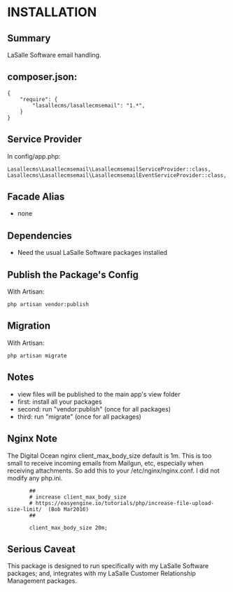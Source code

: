 # INSTALLATION

## Summary 
LaSalle Software email handling.  


## composer.json:

```
{
    "require": {
        "lasallecms/lasallecmsemail": "1.*",
    }
}
```


## Service Provider

In config/app.php:
```
Lasallecms\Lasallecmsemail\LasallecmsemailServiceProvider::class,
Lasallecms\Lasallecmsemail\LasallecmsemailEventServiceProvider::class,
```


## Facade Alias

* none


## Dependencies
* Need the usual LaSalle Software packages installed


## Publish the Package's Config

With Artisan:
```
php artisan vendor:publish
```

## Migration

With Artisan:
```
php artisan migrate
```

## Notes

* view files will be published to the main app's view folder
* first: install all your packages 
* second: run "vendor:publish" (once for all packages) 
* third:  run "migrate" (once for all packages)

## Nginx Note

The Digital Ocean nginx client_max_body_size default is 1m. This is too small to receive incoming emails from Mailgun, etc, especially when receiving attachments. So add this to your /etc/nginx/nginx.conf. I did not modify any php.ini.

```
       ##
       # increase client_max_body_size
       # https://easyengine.io/tutorials/php/increase-file-upload-size-limit/  (Bob Mar2016)
       ##

       client_max_body_size 20m;
```


## Serious Caveat 

This package is designed to run specifically with my LaSalle Software packages; and, integrates with my LaSalle Customer Relationship Management packages.